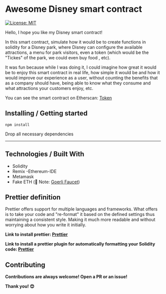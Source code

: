 <h1>Awesome Disney smart contract</h1>

[![License: MIT](https://img.shields.io/badge/License-MIT-blue.svg)](https://opensource.org/licenses/MIT)

<p>Hello, I hope you like my Disney smart contract!</p>
<p>In this smart contract, simulate how it would be to create functions in solidity for a Disney park, where Disney can configure the available attractions, a menu for park visitors, even a token (which would be the "Tickes" of the park, we could even buy food , etc).</p>
<p>It was fun because while I was doing it, I could imagine how great it would be to enjoy this smart contract in real life, how simple it would be and how it would improve our experience as a user, without counting the benefits that as a company should have, being able to know what they consume and what attractions your customers enjoy, etc.</p>


<p>You can see the smart contract on Etherscan: <a href="https://goerli.etherscan.io/address/0x943c9db7618bebcb1c4fa4ceca0afa48b1c718da#code"> Token </a></p>



<h2> Installing / Getting started </h2>

```
npm install
```  
<p>Drop all necessary dependencies</p>
<hr>

<h2> Technologies / Built With </h2>

- Solidity
- Remix -Ethereum-IDE
- Metamask
- Fake ETH (🚨 Note: <a href="https://goerlifaucet.com/"> Goerli Faucet</a>)

<h2>Prettier definition </h2>
<p> Prettier offers support for multiple languages and frameworks. What <Prettier> offers is to take your code and "re-format" it based on the defined settings thus maintaining a consistent style. Making it much more readable and without worrying about how you write it initially.</p>

<p> <strong> Link to install prettier: <a href="https://prettier.io/docs/en/install.html">Prettier</a> <strong></p>
<p> <strong> Link to install a prettier plugin for automatically formatting your Solidity code: <a href="https://www.npmjs.com/package/prettier-plugin-solidity">Prettier</a> <strong></p>

<h2>Contributing</h2>

<p> Contributions are always welcome! Open a PR or an issue!</p>

<p> Thank you! 😊 </p>
